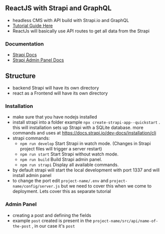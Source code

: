 ## ReactJS with Strapi and GraphQL 

- headless CMS with API build with Strapi.io and GraphQL
- [Tutorial Guide Here](https://www.youtube.com/playlist?list=PL4cUxeGkcC9h6OY8_8Oq6JerWqsKdAPxn)
- ReactJs will basically use API routes to get all data from the Strapi

### Documentation

- [Strapi Docs](https://docs.strapi.io/dev-docs/quick-start)
- [Strapi Admin Panel Docs](https://docs.strapi.io/dev-docs/configurations/admin-panel)


## Structure

- backend Strapi will have its own directory
- react as a Frontend will have its own directory


### Installation

- make sure that you have nodejs installed
- install strapi into a folder example `npx create-strapi-app--quickstart` . this will installation sets up Strapi with a SQLite database. more commands and uses at https://docs.strapi.io/dev-docs/installation/cli 
- strapi commands:
    - `npm run develop`
  Start Strapi in watch mode. (Changes in Strapi project files will trigger a server restart)
    - `npm run start`
  Start Strapi without watch mode.
    - `npm run build`
  Build Strapi admin panel.
    - `npm run strapi`
  Display all available commands.
- by default strapi will start the local development with port 1337 and will install admin panel
- to change the port edit `project-name/.env` and `project-name/config/server.js` but we need to cover this when we come to deployment. Lets cover this as separate tutorial

### Admin Panel

- creating a post and defining the fields
- example `post` created is present in the `project-name/src/api/name-of-the-post` , in our case it's `post`
